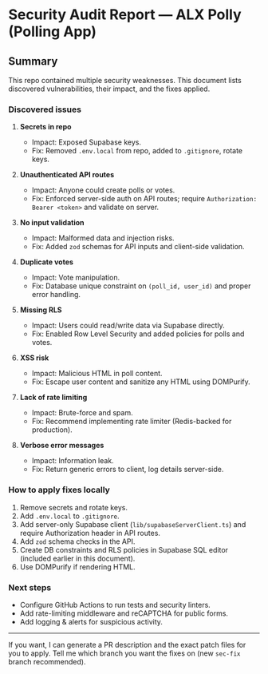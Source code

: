 # Security Audit Report — ALX Polly (Polling App)

## Summary

This repo contained multiple security weaknesses. This document lists discovered vulnerabilities, their impact, and the fixes applied.

### Discovered issues

1. **Secrets in repo**
   - Impact: Exposed Supabase keys.
   - Fix: Removed `.env.local` from repo, added to `.gitignore`, rotate keys.

2. **Unauthenticated API routes**
   - Impact: Anyone could create polls or votes.
   - Fix: Enforced server-side auth on API routes; require `Authorization: Bearer <token>` and validate on server.

3. **No input validation**
   - Impact: Malformed data and injection risks.
   - Fix: Added `zod` schemas for API inputs and client-side validation.

4. **Duplicate votes**
   - Impact: Vote manipulation.
   - Fix: Database unique constraint on `(poll_id, user_id)` and proper error handling.

5. **Missing RLS**
   - Impact: Users could read/write data via Supabase directly.
   - Fix: Enabled Row Level Security and added policies for polls and votes.

6. **XSS risk**
   - Impact: Malicious HTML in poll content.
   - Fix: Escape user content and sanitize any HTML using DOMPurify.

7. **Lack of rate limiting**
   - Impact: Brute-force and spam.
   - Fix: Recommend implementing rate limiter (Redis-backed for production).

8. **Verbose error messages**
   - Impact: Information leak.
   - Fix: Return generic errors to client, log details server-side.

### How to apply fixes locally

1. Remove secrets and rotate keys.
2. Add `.env.local` to `.gitignore`.
3. Add server-only Supabase client (`lib/supabaseServerClient.ts`) and require Authorization header in API routes.
4. Add `zod` schema checks in the API.
5. Create DB constraints and RLS policies in Supabase SQL editor (included earlier in this document).
6. Use DOMPurify if rendering HTML.

### Next steps

- Configure GitHub Actions to run tests and security linters.
- Add rate-limiting middleware and reCAPTCHA for public forms.
- Add logging & alerts for suspicious activity.

---

If you want, I can generate a PR description and the exact patch files for you to apply. Tell me which branch you want the fixes on (new `sec-fix` branch recommended).
